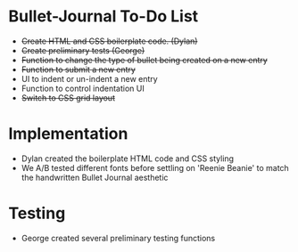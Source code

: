 # Bullet-Journal To-Do List

- ~~Create HTML and CSS boilerplate code. (Dylan)~~
- ~~Create preliminary tests (George)~~
- ~~Function to change the type of bullet being created on a new entry~~
- ~~Function to submit a new entry~~
- UI to indent or un-indent a new entry
- Function to control indentation UI
- ~~Switch to CSS grid layout~~

# Implementation

- Dylan created the boilerplate HTML code and CSS styling
- We A/B tested different fonts before settling on 'Reenie Beanie' to match the handwritten Bullet Journal aesthetic

# Testing

- George created several preliminary testing functions
